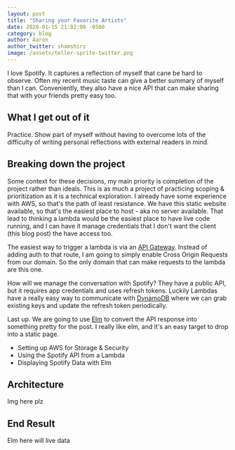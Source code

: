 ```yaml
---
layout: post
title: "Sharing your Favorite Artists"
date: 2020-01-15 21:02:00 -0500
category: blog
author: Aaron
author_twitter: shamshirz
image: /assets/teller-sprite-twitter.png
---
```


I love Spotify. It captures a reflection of myself that cane be hard to observe. Often my recent music taste can give a better summary of myself than I can. Conveniently, they also have a nice API that can make sharing that with your friends pretty easy too.

<!--more-->

## What I get out of it

Practice. Show part of myself without having to overcome lots of the difficulty of writing personal reflections with external readers in mind.

## Breaking down the project

Some context for these decisions, my main priority is completion of the project rather than ideals. This is as much a project of practicing scoping & prioritization as it is a technical exploration. I already have some experience with AWS, so that's the path of least resistance. We have this static website available, so that's the easiest place to host - aka no server available. That lead to thinking a lambda would be the easiest place to have live code running, and I can have it manage credentials that I don't want the client (this blog post) the have access too.

The easiest way to trigger a lambda is via an [API Gateway](https://aws.amazon.com/api-gateway/). Instead of adding auth to that route, I am going to simply enable Cross Origin Requests from our domain. So the only domain that can make requests to the lambda are this one.

How will we manage the conversation with Spotify? They have a public API, but it requires app credentials and uses refresh tokens. Luckily Lambdas have a really easy way to communicate with [DynamoDB](https://aws.amazon.com/dynamodb/) where we can grab existing keys and update the refresh token periodically.

Last up. We are going to use [Elm](https://elm-lang.org/) to convert the API response into something pretty for the post. I really like elm, and it's an easy target to drop into a static page.

* Setting up AWS for Storage & Security
* Using the Spotify API from a Lambda
* Displaying Spotify Data with Elm

## Architecture

Img here plz

## End Result

Elm here will live data

